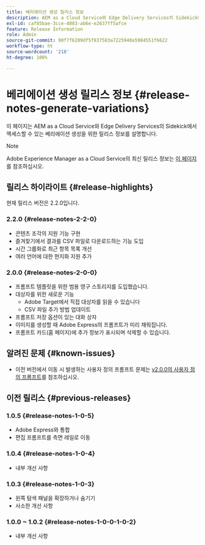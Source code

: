 ```yaml
---
title: 베리에이션 생성 릴리스 정보
description: AEM as a Cloud Service와 Edge Delivery Services의 Sidekick에서 액세스할 수 있는 베리에이션 생성을 위한 릴리스 정보
exl-id: caf85bae-3cce-4083-ab6e-e2637ff5afce
feature: Release Information
role: Admin
source-git-commit: 90f7f6209df5f837583a7225940a5984551f6622
workflow-type: ht
source-wordcount: '218'
ht-degree: 100%

---
```


# 베리에이션 생성 릴리스 정보 {#release-notes-generate-variations}

이 페이지는 AEM as a Cloud Service와 Edge Delivery Services의 Sidekick에서 액세스할 수 있는 베리에이션 생성을 위한 릴리스 정보를 설명합니다.

>[!NOTE]
>
>Adobe Experience Manager as a Cloud Service의 최신 릴리스 정보는 [이 페이지](/help/release-notes/release-notes-cloud/release-notes-current.md)를 참조하십시오.

## 릴리스 하이라이트 {#release-highlights}

현재 릴리스 버전은 2.2.0입니다.

### 2.2.0 {#release-notes-2-2-0}

* 콘텐츠 조각의 지원 기능 구현
* 즐겨찾기에서 결과를 CSV 파일로 다운로드하는 기능 도입
* 시간 그룹화로 최근 항목 목록 개선
* 여러 언어에 대한 현지화 지원 추가

### 2.0.0 {#release-notes-2-0-0}

* 프롬프트 템플릿을 위한 범용 영구 스토리지를 도입했습니다.
* 대상자를 위한 새로운 기능
   * Adobe Target에서 직접 대상자를 읽을 수 있습니다
   * CSV 파일 추가 방법 업데이트
* 프롬프트 저장 옵션이 있는 대화 상자
* 이미지를 생성할 때 Adobe Express의 프롬프트가 미리 채워집니다.
* 프롬프트 카드(홈 페이지)에 추가 정보가 표시되며 삭제할 수 있습니다.

## 알려진 문제 {#known-issues}

* 이전 버전에서 이동 시 발생하는 사용자 정의 프롬프트 문제는 [v2.0.0의 사용자 정의 프롬프트](/help/generative-ai/generate-variations.md#custom-prompts-v200)를 참조하십시오.

## 이전 릴리스 {#previous-releases}

### 1.0.5 {#release-notes-1-0-5}

* Adobe Express와 통합
* 편집 프롬프트를 측면 레일로 이동

### 1.0.4 {#release-notes-1-0-4}

* 내부 개선 사항

### 1.0.3 {#release-notes-1-0-3}

* 왼쪽 탐색 패널을 확장하거나 숨기기
* 사소한 개선 사항

### 1.0.0 ~ 1.0.2 {#release-notes-1-0-0-1-0-2}

* 내부 개선 사항
